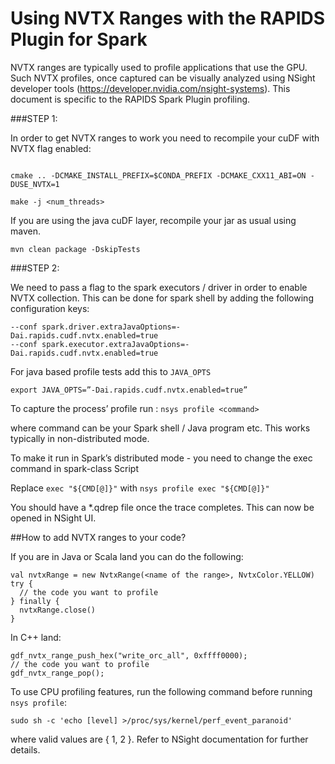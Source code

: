 # Using NVTX Ranges with the RAPIDS Plugin for Spark
NVTX ranges are typically used to profile applications that use the GPU. Such NVTX profiles,
once captured can be visually analyzed using NSight developer tools
(https://developer.nvidia.com/nsight-systems).
This document is specific to the RAPIDS Spark Plugin profiling.

###STEP 1:

In order to get NVTX ranges to work you need to recompile your cuDF with NVTX flag enabled:

```//from the cpp/build directory

cmake .. -DCMAKE_INSTALL_PREFIX=$CONDA_PREFIX -DCMAKE_CXX11_ABI=ON -DUSE_NVTX=1

make -j <num_threads>
```
If you are using the java cuDF layer, recompile your jar as usual using maven.
```
mvn clean package -DskipTests
```
###STEP 2:

We need to pass a flag to the spark executors / driver in order to enable NVTX collection.
This can be done for spark shell by adding the following configuration keys:
```
--conf spark.driver.extraJavaOptions=-Dai.rapids.cudf.nvtx.enabled=true
--conf spark.executor.extraJavaOptions=-Dai.rapids.cudf.nvtx.enabled=true
```
For java based profile tests add this to `JAVA_OPTS`
```
export JAVA_OPTS=”-Dai.rapids.cudf.nvtx.enabled=true”
```
To capture the process’ profile run :
`nsys profile <command>`

where command can be your Spark shell / Java program etc.
This works typically in non-distributed mode.

To make it run in Spark’s distributed mode - you need to change the exec command in spark-class
Script

Replace `exec "${CMD[@]}"` with `nsys profile exec "${CMD[@]}"`

You should have a *.qdrep file once the trace completes. This can now be opened in NSight UI.

##How to add NVTX ranges to your code?

If you are in Java or Scala land you can do the following:

```
val nvtxRange = new NvtxRange(<name of the range>, NvtxColor.YELLOW)
try {
  // the code you want to profile
} finally {
  nvtxRange.close()
}
```
In C++ land:
```
gdf_nvtx_range_push_hex("write_orc_all", 0xffff0000);
// the code you want to profile
gdf_nvtx_range_pop();
```

To use CPU profiling features, run the following command before running `nsys profile`:
```
sudo sh -c 'echo [level] >/proc/sys/kernel/perf_event_paranoid'
```
where valid values are { 1, 2 }. Refer to NSight documentation for further details.
